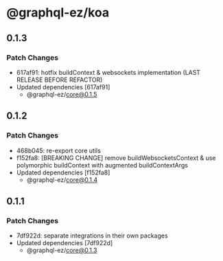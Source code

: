 # @graphql-ez/koa

## 0.1.3

### Patch Changes

- 617af91: hotfix buildContext & websockets implementation (LAST RELEASE BEFORE REFACTOR)
- Updated dependencies [617af91]
  - @graphql-ez/core@0.1.5

## 0.1.2

### Patch Changes

- 468b045: re-export core utils
- f152fa8: [BREAKING CHANGE] remove buildWebsocketsContext & use polymorphic buildContext with augmented buildContextArgs
- Updated dependencies [f152fa8]
  - @graphql-ez/core@0.1.4

## 0.1.1

### Patch Changes

- 7df922d: separate integrations in their own packages
- Updated dependencies [7df922d]
  - @graphql-ez/core@0.1.3
